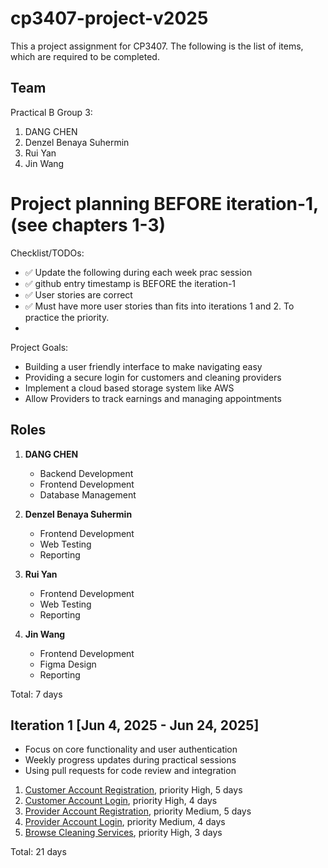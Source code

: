 # cp3407-project-v2025

This a project assignment for CP3407. 
The following is the list of items, which are required to be completed.

## Team

Practical B Group 3:
1. DANG CHEN
2. Denzel Benaya Suhermin
3. Rui Yan
4. Jin Wang

# Project planning BEFORE iteration-1, (see chapters 1-3)
Checklist/TODOs: 
* ✅ Update the following during each week prac session
* ✅ github entry timestamp is BEFORE the iteration-1
* ✅ User stories are correct
* ✅ Must have more user stories than fits into iterations 1 and 2. To practice the priority.
* 

Project Goals:
* Building a user friendly interface to make navigating easy
* Providing a secure login for customers and cleaning providers
* Implement a cloud based storage system like AWS
* Allow Providers to track earnings and managing appointments

## Roles

1. **DANG CHEN**  
    - Backend Development  
    - Frontend Development  
    - Database Management

2. **Denzel Benaya Suhermin**  
    - Frontend Development  
    - Web Testing  
    - Reporting

3. **Rui Yan**  
    - Frontend Development  
    - Web Testing  
    - Reporting

4. **Jin Wang**  
    - Frontend Development  
    - Figma Design
    - Reporting


Total: 7 days


## Iteration 1 [Jun 4, 2025 - Jun 24, 2025]

* Focus on core functionality and user authentication
* Weekly progress updates during practical sessions
* Using pull requests for code review and integration

1. [Customer Account Registration](./user_stories/user_story_customer_account_registration.md), priority High, 5 days 
2. [Customer Account Login](./user_stories/user_story_customer_account_login.md), priority High, 4 days
3. [Provider Account Registration](./user_stories/user_story_provider_account_registration.md), priority Medium, 5 days
4. [Provider Account Login](./user_stories/user_story_provider_account_login.md), priority Medium, 4 days
5. [Browse Cleaning Services](./user_stories/user_story_browse_cleaning_service.md), priority High, 3 days

Total: 21 days


<!-- ### Iteration 2 [duration 3-4 weeks], add your start and end dates
Goal is to have 2 iterations during a trimester of teaching.
1. [user story title](./user_stories/user_story_01_title.md), priority XX, YY days 
2. ...

Total: 21 days

# Actual iterations
1. [Iteration-1](./iteration_1.md)
2. [Iteration-2](./iteration_2.md) -->


